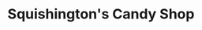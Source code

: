 ---
title: "Squishington's Candy Shop"
url: /lawrence/squishingtons-candy-shop/
shop: confectionery
---